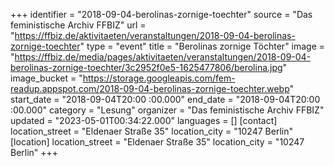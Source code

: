 +++
identifier = "2018-09-04-berolinas-zornige-toechter"
source = "Das feministische Archiv FFBIZ"
url = "https://ffbiz.de/aktivitaeten/veranstaltungen/2018-09-04-berolinas-zornige-toechter"
type = "event"
title = "Berolinas zornige Töchter"
image = "https://ffbiz.de/media/pages/aktivitaeten/veranstaltungen/2018-09-04-berolinas-zornige-toechter/3c2952f0e5-1625477806/berolina.jpg"
image_bucket = "https://storage.googleapis.com/fem-readup.appspot.com/2018-09-04-berolinas-zornige-toechter.webp"
start_date = "2018-09-04T20:00 :00.000"
end_date = "2018-09-04T20:00 :00.000"
category = "Lesung"
organizer = "Das feministische Archiv FFBIZ"
updated = "2023-05-01T00:34:22.000"
languages = []
[contact]
location_street = "Eldenaer Straße 35"
location_city = "10247 Berlin"
[location]
location_street = "Eldenaer Straße 35"
location_city = "10247 Berlin"
+++